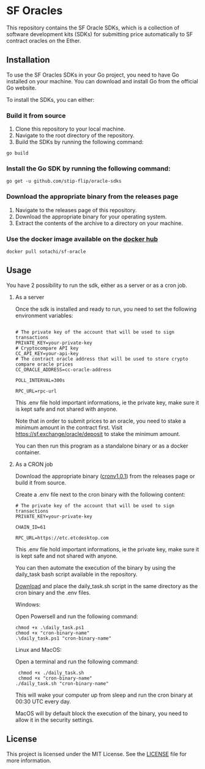 # SF Oracles

This repository contains the SF Oracle SDKs, which is a collection of software development kits (SDKs) for submitting price automatically to SF contract oracles on the Ether.

## Installation

To use the SF Oracles SDKs in your Go project, you need to have Go installed on your machine. You can download and install Go from the official Go website.

To install the SDKs, you can either:

### Build it from source

1. Clone this repository to your local machine.
2. Navigate to the root directory of the repository.
3. Build the SDKs by running the following command:

```shell
go build
```

### Install the Go SDK by running the following command:

```shell
go get -u github.com/stip-flip/oracle-sdks
```

### Download the appropriate binary from the releases page

1. Navigate to the releases page of this repository.
2. Download the appropriate binary for your operating system.
3. Extract the contents of the archive to a directory on your machine.

### Use the docker image available on the [docker hub](https://hub.docker.com/r/sotachi/sf-oracle)

```shell
docker pull sotachi/sf-oracle
```

## Usage

You have 2 possibility to run the sdk, either as a server or as a cron job.

1. As a server

   Once the sdk is installed and ready to run, you need to set the following environment variables:

   ```shell

   # The private key of the account that will be used to sign transactions
   PRIVATE_KEY=your-private-key
   # Cryptocompare API key
   CC_API_KEY=your-api-key
   # The contract oracle address that will be used to store crypto compare oracle prices
   CC_ORACLE_ADDRESS=cc-oracle-address

   POLL_INTERVAL=300s

   RPC_URL=rpc-url
   ```

   This .env file hold important informations, ie the private key, make sure it is kept safe and not shared with anyone.

   Note that in order to submit prices to an oracle, you need to stake a minimum amount in the contract first. Visit https://sf.exchange/oracle/deposit to stake the minimum amount.

   You can then run this program as a standalone binary or as a docker container.

2. As a CRON job

   Download the appropriate binary ([cronv1.0.1](https://github.com/stip-flip/oracle-sdks/releases)) from the releases page or build it from source.

   Create a .env file next to the cron binary with the following content:

   ```shell
   # The private key of the account that will be used to sign transactions
   PRIVATE_KEY=your-private-key

   CHAIN_ID=61

   RPC_URL=https://etc.etcdesktop.com
   ```

   This .env file hold important informations, ie the private key, make sure it is kept safe and not shared with anyone.

   You can then automate the execution of the binary by using the daily_task bash script available in the repository.

   [Download](https://github.com/stip-flip/oracle-sdks/releases/download/v1.0.1/daily_task.sh) and place the daily_task.sh script in the same directory as the cron binary and the .env files.

   Windows:

   Open Powersell and run the following command:

   ```shell
   chmod +x .\daily_task.ps1
   chmod +x "cron-binary-name"
   .\daily_task.ps1 "cron-binary-name"
   ```

   Linux and MacOS:

   Open a terminal and run the following command:

   ```shell
    chmod +x ./daily_task.sh
    chmod +x "cron-binary-name"
   ./daily_task.sh "cron-binary-name"
   ```

   This will wake your computer up from sleep and run the cron binary at 00:30 UTC every day.

   MacOS will by default block the execution of the binary, you need to allow it in the security settings.

## License

This project is licensed under the MIT License. See the [LICENSE](LICENSE) file for more information.
